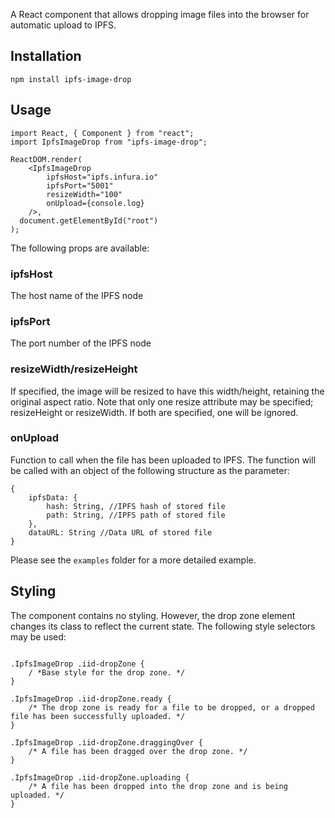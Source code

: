 
A React component that allows dropping image files into the browser for automatic upload to IPFS.


## Installation

```
npm install ipfs-image-drop
```

## Usage

```
import React, {	Component } from "react";
import IpfsImageDrop from "ipfs-image-drop";

ReactDOM.render(
    <IpfsImageDrop
        ipfsHost="ipfs.infura.io"
        ipfsPort="5001"
        resizeWidth="100"
        onUpload={console.log} 
    />,
  document.getElementById("root")
);

```

The following props are available:
### ipfsHost
The host name of the IPFS node
### ipfsPort
The port number of the IPFS node
### resizeWidth/resizeHeight
If specified, the image will be resized to have this width/height, retaining the original aspect ratio. Note that only one resize attribute may be specified; resizeHeight or resizeWidth. If both are specified, one will be ignored.
### onUpload
Function to call when the file has been uploaded to IPFS. The function will be called with an object of the following structure as the parameter:
```
{
    ipfsData: {
        hash: String, //IPFS hash of stored file
        path: String, //IPFS path of stored file
    },
    dataURL: String //Data URL of stored file
}
```

Please see the `examples` folder for a more detailed example.

## Styling

The component contains no styling. However, the drop zone element changes its class to reflect the current state. The following style selectors may be used:

```

.IpfsImageDrop .iid-dropZone {
    / *Base style for the drop zone. */
}

.IpfsImageDrop .iid-dropZone.ready {
    /* The drop zone is ready for a file to be dropped, or a dropped file has been successfully uploaded. */
}

.IpfsImageDrop .iid-dropZone.draggingOver {
    /* A file has been dragged over the drop zone. */
}

.IpfsImageDrop .iid-dropZone.uploading {
    /* A file has been dropped into the drop zone and is being uploaded. */
}

```